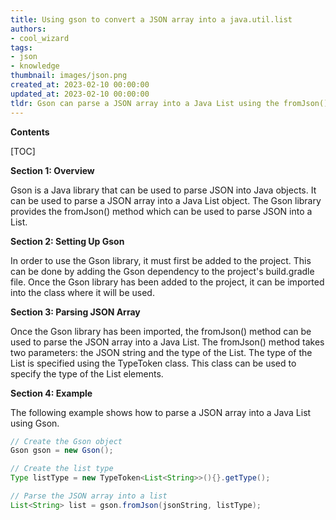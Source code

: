 ```yaml
---
title: Using gson to convert a JSON array into a java.util.list
authors:
- cool_wizard
tags:
- json
- knowledge
thumbnail: images/json.png
created_at: 2023-02-10 00:00:00
updated_at: 2023-02-10 00:00:00
tldr: Gson can parse a JSON array into a Java List using the fromJson() method.
---
```


**Contents**

[TOC]

**Section 1: Overview**

Gson is a Java library that can be used to parse JSON into Java objects. It can be used to parse a JSON array into a Java List object. The Gson library provides the fromJson() method which can be used to parse JSON into a List.

**Section 2: Setting Up Gson**

In order to use the Gson library, it must first be added to the project. This can be done by adding the Gson dependency to the project's build.gradle file. Once the Gson library has been added to the project, it can be imported into the class where it will be used. 

**Section 3: Parsing JSON Array**

Once the Gson library has been imported, the fromJson() method can be used to parse the JSON array into a Java List. The fromJson() method takes two parameters: the JSON string and the type of the List. The type of the List is specified using the TypeToken class. This class can be used to specify the type of the List elements. 

**Section 4: Example**

The following example shows how to parse a JSON array into a Java List using Gson. 

```java
// Create the Gson object
Gson gson = new Gson();

// Create the list type
Type listType = new TypeToken<List<String>>(){}.getType();

// Parse the JSON array into a list
List<String> list = gson.fromJson(jsonString, listType);
```
